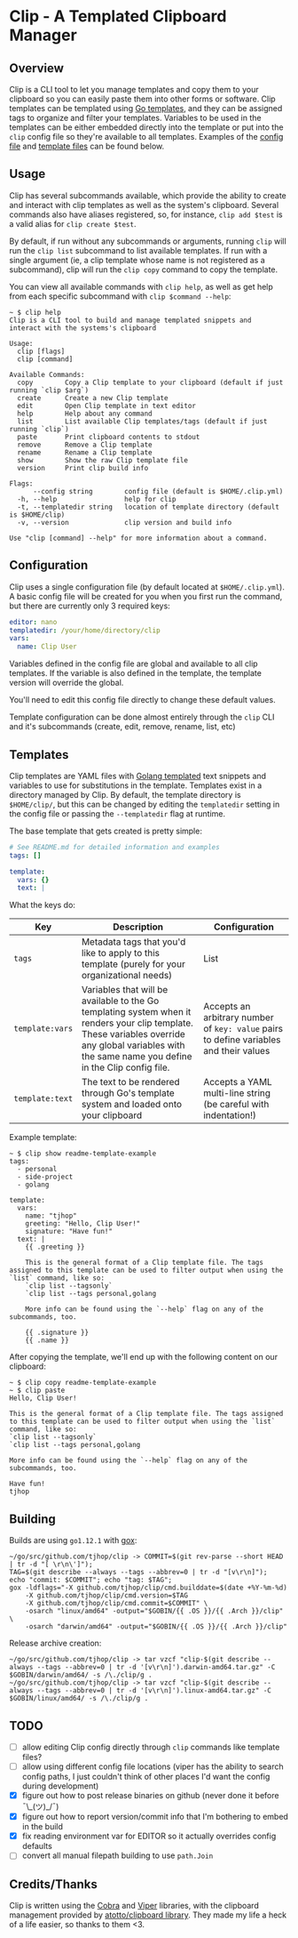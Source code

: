# Clip - A Templated Clipboard Manager

## Overview
Clip is a CLI tool to let you manage templates and copy them to your clipboard so you can easily paste them into other forms or software. Clip templates can be templated using [Go templates](https://golang.org/pkg/text/template/), and they can be assigned tags to organize and filter your templates. Variables to be used in the templates can be either embedded directly into the template or put into the `clip` config file so they're available to all templates. Examples of the [config file](#Configuration) and [template files](#Templates) can be found below.

## Usage
Clip has several subcommands available, which provide the ability to create and interact with clip templates as well as the system's clipboard. Several commands also have aliases registered, so, for instance, `clip add $test` is a valid alias for `clip create $test`.

By default, if run without any subcommands or arguments, running `clip` will run the `clip list` subcommand to list available templates. If run with a single argument (ie, a clip template whose name is not registered as a subcommand), clip will run the `clip copy` command to copy the template.

You can view all available commands with `clip help`, as well as get help from each specific subcommand with `clip $command --help`:
```shell
~ $ clip help
Clip is a CLI tool to build and manage templated snippets and
interact with the systems's clipboard

Usage:
  clip [flags]
  clip [command]

Available Commands:
  copy        Copy a Clip template to your clipboard (default if just running `clip $arg`)
  create      Create a new Clip template
  edit        Open Clip template in text editor
  help        Help about any command
  list        List available Clip templates/tags (default if just running `clip`)
  paste       Print clipboard contents to stdout
  remove      Remove a Clip template
  rename      Rename a Clip template
  show        Show the raw Clip template file
  version     Print clip build info

Flags:
      --config string        config file (default is $HOME/.clip.yml)
  -h, --help                 help for clip
  -t, --templatedir string   location of template directory (default is $HOME/clip)
  -v, --version              clip version and build info

Use "clip [command] --help" for more information about a command.
```

## Configuration
Clip uses a single configuration file (by default located at `$HOME/.clip.yml`). A basic config file will be created for you when you first run the command, but there are currently only 3 required keys:
```yml
editor: nano
templatedir: /your/home/directory/clip
vars:
  name: Clip User
```
Variables defined in the config file are global and available to all clip templates. If the variable is also defined in the template, the template version will override the global.

You'll need to edit this config file directly to change these default values.

Template configuration can be done almost entirely through the `clip` CLI and it's subcommands (create, edit, remove, rename, list, etc)

## Templates
Clip templates are YAML files with [Golang templated](https://golang.org/pkg/text/template/) text snippets and variables to use for substitutions in the template. Templates exist in a directory managed by Clip. By default, the template directory is `$HOME/clip/`, but this can be changed by editing the `templatedir` setting in the config file or passing the `--templatedir` flag at runtime.

The base template that gets created is pretty simple:
```yml
# See README.md for detailed information and examples
tags: []

template:
  vars: {}
  text: |
```
What the keys do:

| Key | Description | Configuration |
| --- | ----------- | ------------- |
| `tags` | Metadata tags that you'd like to apply to this template (purely for your organizational needs) | List |
| `template:vars` | Variables that will be available to the Go templating system when it renders your clip template. These variables override any global variables with the same name you define in the Clip config file. | Accepts an arbitrary number of `key: value` pairs to define variables and their values |
| `template:text` | The text to be rendered through Go's template system and loaded onto your clipboard | Accepts a YAML multi-line string (be careful with indentation!) |

Example template:
```
~ $ clip show readme-template-example
tags:
  - personal
  - side-project
  - golang

template:
  vars:
    name: "tjhop"
    greeting: "Hello, Clip User!"
    signature: "Have fun!"
  text: |
    {{ .greeting }}

    This is the general format of a Clip template file. The tags assigned to this template can be used to filter output when using the `list` command, like so:
    `clip list --tagsonly`
    `clip list --tags personal,golang

    More info can be found using the `--help` flag on any of the subcommands, too.

    {{ .signature }}
    {{ .name }}
```

After copying the template, we'll end up with the following content on our clipboard:
```
~ $ clip copy readme-template-example
~ $ clip paste
Hello, Clip User!

This is the general format of a Clip template file. The tags assigned to this template can be used to filter output when using the `list` command, like so:
`clip list --tagsonly`
`clip list --tags personal,golang

More info can be found using the `--help` flag on any of the subcommands, too.

Have fun!
tjhop
```

## Building
Builds are using `go1.12.1` with [gox](https://github.com/mitchellh/gox):

```
~/go/src/github.com/tjhop/clip -> COMMIT=$(git rev-parse --short HEAD | tr -d "[ \r\n\']");
TAG=$(git describe --always --tags --abbrev=0 | tr -d "[v\r\n]");
echo "commit: $COMMIT"; echo "tag: $TAG";
gox -ldflags="-X github.com/tjhop/clip/cmd.builddate=$(date +%Y-%m-%d)
    -X github.com/tjhop/clip/cmd.version=$TAG
    -X github.com/tjhop/clip/cmd.commit=$COMMIT" \
    -osarch "linux/amd64" -output="$GOBIN/{{ .OS }}/{{ .Arch }}/clip" \
    -osarch "darwin/amd64" -output="$GOBIN/{{ .OS }}/{{ .Arch }}/clip"
```

Release archive creation:
```
~/go/src/github.com/tjhop/clip -> tar vzcf "clip-$(git describe --always --tags --abbrev=0 | tr -d '[v\r\n]').darwin-amd64.tar.gz" -C $GOBIN/darwin/amd64/ -s /\./clip/g .
~/go/src/github.com/tjhop/clip -> tar vzcf "clip-$(git describe --always --tags --abbrev=0 | tr -d '[v\r\n]').linux-amd64.tar.gz" -C $GOBIN/linux/amd64/ -s /\./clip/g .
```

## TODO
- [ ] allow editing Clip config directly through `clip` commands like template files?
- [ ] allow using different config file locations (viper has the ability to search config paths, I just couldn't think of other places I'd want the config during development)
- [X] figure out how to post release binaries on github (never done it before ¯\\\_(ツ)_/¯)
- [X] figure out how to report version/commit info that I'm bothering to embed in the build
- [X] fix reading environment var for EDITOR so it actually overrides config defaults
- [ ] convert all manual filepath building to use `path.Join`

## Credits/Thanks
Clip is written using the [Cobra](https://github.com/spf13/cobra) and [Viper](https://github.com/spf13/viper) libraries, with the clipboard management provided by [atotto/clipboard library](https://github.com/atotto/clipboard). They made my life a heck of a life easier, so thanks to them <3.
